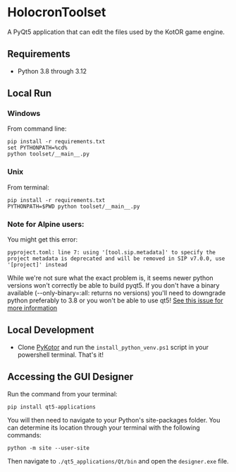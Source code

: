 # HolocronToolset

A PyQt5 application that can edit the files used by the KotOR game engine.

## Requirements

- Python 3.8 through 3.12

## Local Run

### Windows

From command line:

```
pip install -r requirements.txt
set PYTHONPATH=%cd%
python toolset/__main__.py
```

### Unix

From terminal:

```
pip install -r requirements.txt
PYTHONPATH=$PWD python toolset/__main__.py
```

### Note for Alpine users:
You might get this error:
```
pyproject.toml: line 7: using '[tool.sip.metadata]' to specify the project metadata is deprecated and will be removed in SIP v7.0.0, use '[project]' instead
```
While we're not sure what the exact problem is, it seems newer python versions won't correctly be able to build pyqt5. If you don't have a binary available (--only-binary=:all: returns no versions) you'll need to downgrade python preferably to 3.8 or you won't be able to use qt5!
[See this issue for more information](https://github.com/altendky/pyqt-tools/issues/100)

## Local Development

- Clone [PyKotor](https://github.com/NickHugi/PyKotor) and run the `install_python_venv.ps1` script in your powershell terminal. That's it!


## Accessing the GUI Designer

Run the command from your terminal:

```commandline
pip install qt5-applications
```

You will then need to navigate to your Python's site-packages folder. You can determine its location through your terminal
with the following commands:

```commandline
python -m site --user-site
```

Then navigate to ```./qt5_applications/Qt/bin``` and open the ```designer.exe``` file.
